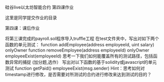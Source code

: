 硅谷live以太坊智能合约 第四课作业

这里是同学提交作业的目录

第四课：课后作业

将第三课完成的payroll.sol程序导入truffle工程
在test文件夹中，写出对如下两个函数的单元测试：
function addEmployee(address employeeId, uint salary) onlyOwner
function removeEmployee(address employeeId) onlyOwner employeeExist(employeeId)
思考一下我们如何能覆盖所有的测试路径，包括函数异常的捕捉
(加分题,选作）
写出对以下函数的基于solidity或javascript的单元测试 function getPaid() employeeExist(msg.sender)
Hint：思考如何对timestamp进行修改，是否需要对所测试的合约进行修改来达到测试的目的？

